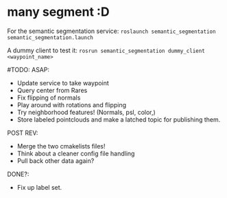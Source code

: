 # many segment :D

For the semantic segmentation service:
`roslaunch semantic_segmentation semantic_segmentation.launch`

A dummy client to test it:
`rosrun semantic_segmentation dummy_client <waypoint_name>`


#TODO:
ASAP:
* Update service to take waypoint
* Query center from Rares
* Fix flipping of normals
* Play around with rotations and flipping
* Try neighborhood features! (Normals, psl, color,)
* Store labeled pointclouds and make a latched topic for publishing them.

POST REV:
* Merge the two cmakelists files!
* Think about a cleaner config file handling
* Pull back other data again?

DONE?:
* Fix up label set.